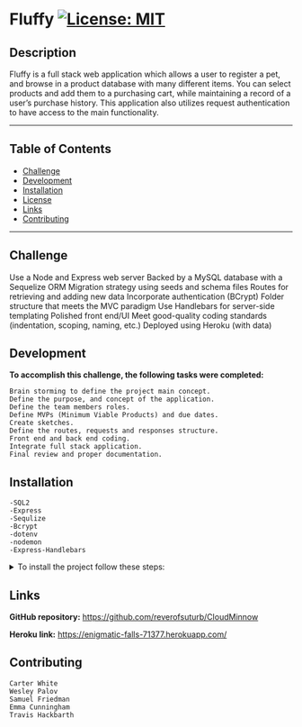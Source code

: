 # Fluffy [![License: MIT](https://img.shields.io/badge/License-MIT-red)](https://opensource.org/licenses/MIT)

## Description

Fluffy is a full stack web application which allows a user to register a pet, and browse in a product database with many different items. You can select products and add them to a purchasing cart, while maintaining a record of a user’s purchase history. This application also utilizes request authentication to have access to the main functionality.

---

## Table of Contents

- [Challenge](#challenge)
- [Development](#development)
- [Installation](#installation)
- [License](#fluffy-license-mit)
- [Links](#links)
- [Contributing](#contributing)

---

## Challenge

Use a Node and Express web server
Backed by a MySQL database with a Sequelize ORM
Migration strategy using seeds and schema files
Routes for retrieving and adding new data
Incorporate authentication (BCrypt)
Folder structure that meets the MVC paradigm
Use Handlebars for server-side templating
Polished front end/UI
Meet good-quality coding standards (indentation, scoping, naming, etc.)
Deployed using Heroku (with data)

## Development

**To accomplish this challenge, the following tasks were completed:**

    Brain storming to define the project main concept.
    Define the purpose, and concept of the application.
    Define the team members roles.
    Define MVPs (Minimum Viable Products) and due dates.
    Create sketches.
    Define the routes, requests and responses structure.
    Front end and back end coding.
    Integrate full stack application.
    Final review and proper documentation.

## Installation

    -SQL2
    -Express
    -Sequlize
    -Bcrypt
    -dotenv
    -nodemon
    -Express-Handlebars

<details>
<summary>To install the project follow these steps:</summary>
<br>

1. Clone the application from GitHub with:
git clone [clone link from GitHub]

2. From the root folder, install the dependencies with:
  -npm install
  -Run the app with:
  -npm run seed
  -npm run watch

</details>

## Links

 **GitHub repository:**
 <https://github.com/reverofsuturb/CloudMinnow>

 **Heroku link:**
  <https://enigmatic-falls-71377.herokuapp.com/>

## Contributing

    Carter White
    Wesley Palov
    Samuel Friedman
    Emma Cunningham
    Travis Hackbarth
